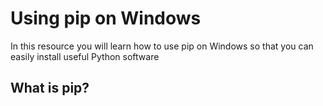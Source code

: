 # Using pip on Windows

In this resource you will learn how to use pip on Windows so that you can easily install useful Python software

## What is pip?
